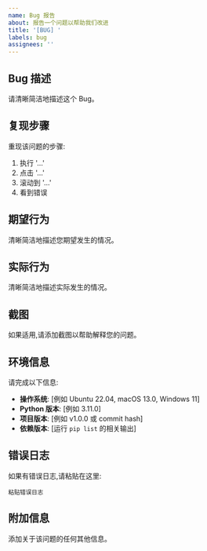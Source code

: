 ```yaml
---
name: Bug 报告
about: 报告一个问题以帮助我们改进
title: '[BUG] '
labels: bug
assignees: ''
---
```


## Bug 描述

请清晰简洁地描述这个 Bug。

## 复现步骤

重现该问题的步骤:

1. 执行 '...'
2. 点击 '...'
3. 滚动到 '...'
4. 看到错误

## 期望行为

清晰简洁地描述您期望发生的情况。

## 实际行为

清晰简洁地描述实际发生的情况。

## 截图

如果适用,请添加截图以帮助解释您的问题。

## 环境信息

请完成以下信息:

- **操作系统**: [例如 Ubuntu 22.04, macOS 13.0, Windows 11]
- **Python 版本**: [例如 3.11.0]
- **项目版本**: [例如 v1.0.0 或 commit hash]
- **依赖版本**: [运行 `pip list` 的相关输出]

## 错误日志

如果有错误日志,请粘贴在这里:

```
粘贴错误日志
```

## 附加信息

添加关于该问题的任何其他信息。


